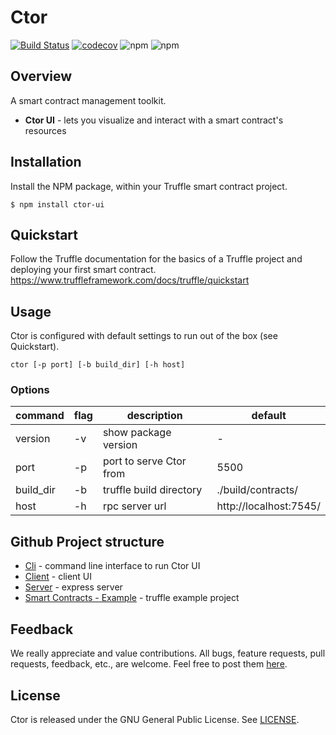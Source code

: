 # Ctor

[![Build Status](https://travis-ci.org/wslyvh/ctor.svg?branch=master)](https://travis-ci.org/wslyvh/ctor)
[![codecov](https://codecov.io/gh/wslyvh/ctor/branch/master/graph/badge.svg)](https://codecov.io/gh/wslyvh/ctor)
![npm](https://img.shields.io/npm/v/ctor-ui.svg)
![npm](https://img.shields.io/npm/dt/ctor-ui.svg)

## Overview

A smart contract management toolkit.

- **Ctor UI** - lets you visualize and interact with a smart contract's resources

## Installation

Install the NPM package, within your Truffle smart contract project.

```
$ npm install ctor-ui
```

## Quickstart

Follow the Truffle documentation for the basics of a Truffle project and deploying your first smart contract.
https://www.truffleframework.com/docs/truffle/quickstart

## Usage

Ctor is configured with default settings to run out of the box (see Quickstart).

```
ctor [-p port] [-b build_dir] [-h host]
```

### Options

| command   | flag | description             | default                |
| --------- | ---- | ----------------------- | ---------------------- |
| version   | -v   | show package version    | -                      |
| port      | -p   | port to serve Ctor from | 5500                   |
| build_dir | -b   | truffle build directory | ./build/contracts/     |
| host      | -h   | rpc server url          | http://localhost:7545/ |

## Github Project structure

- [Cli](cli/) - command line interface to run Ctor UI
- [Client](client/) - client UI
- [Server](server/) - express server
- [Smart Contracts - Example](truffle/) - truffle example project

## Feedback

We really appreciate and value contributions. All bugs, feature requests, pull requests, feedback, etc., are welcome.
Feel free to post them [here](https://github.com/wslyvh/ctor/issues/new).

## License

Ctor is released under the GNU General Public License. See [LICENSE](LICENSE).

